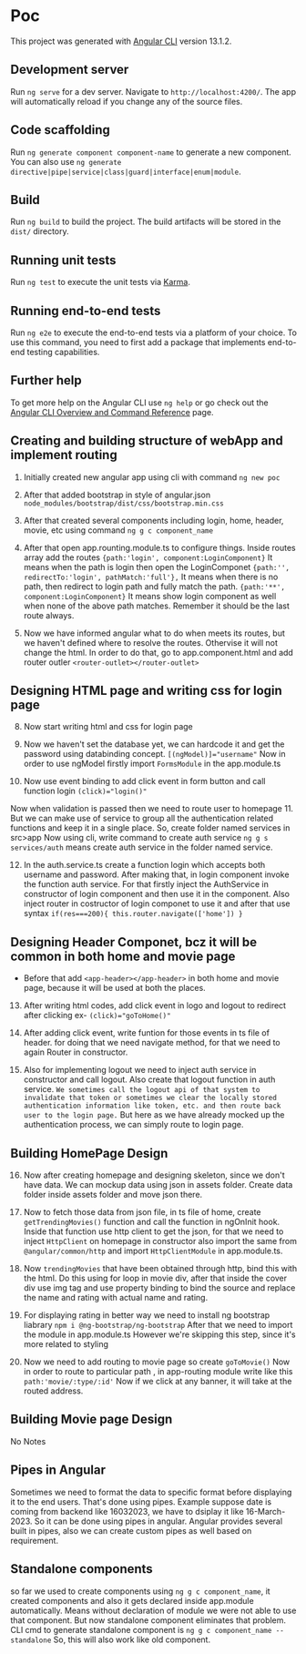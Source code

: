 # Poc

This project was generated with [Angular CLI](https://github.com/angular/angular-cli) version 13.1.2.

## Development server

Run `ng serve` for a dev server. Navigate to `http://localhost:4200/`. The app will automatically reload if you change any of the source files.

## Code scaffolding

Run `ng generate component component-name` to generate a new component. You can also use `ng generate directive|pipe|service|class|guard|interface|enum|module`.

## Build

Run `ng build` to build the project. The build artifacts will be stored in the `dist/` directory.

## Running unit tests

Run `ng test` to execute the unit tests via [Karma](https://karma-runner.github.io).

## Running end-to-end tests

Run `ng e2e` to execute the end-to-end tests via a platform of your choice. To use this command, you need to first add a package that implements end-to-end testing capabilities.

## Further help

To get more help on the Angular CLI use `ng help` or go check out the [Angular CLI Overview and Command Reference](https://angular.io/cli) page.



## Creating and building structure of webApp and implement routing

1. Initially created new angular app using cli with command
`ng new poc`

2. After that added bootstrap in style of angular.json
`node_modules/bootstrap/dist/css/bootstrap.min.css`

3. After that created several components including login, home, header, movie, etc using command
`ng g c component_name`

4. After that open app.rounting.module.ts to configure things.
Inside routes array add the routes
`{path:'login', component:LoginComponent}` It means when the path is login then open the LoginComponet
`{path:'', redirectTo:'login', pathMatch:'full'},` It means when there is no path, then redirect to login path and fully match the path.
`{path:'**', component:LoginComponent}` It means show login component as well when none of the above path matches. Remember it should be the last route always.

7. Now we have informed angular what to do when meets its routes, but we haven't defined where to resolve the routes. Othervise it will not change the html.
In order to do that, go to app.component.html and add router outler
`<router-outlet></router-outlet>`

## Designing HTML page and writing css for login page

8. Now start writing html and css for login page

9. Now we haven't set the database yet, we can hardcode it and get the password using databinding concept.
`[(ngModel)]="username"`
Now in  order to use ngModel
firstly import `FormsModule` in the app.module.ts

10. Now use event binding to add click event in form button and call function login
`(click)="login()"`

Now when validation is passed then we need to route user to homepage
11. But we can make use of service to group all the authentication related functions and keep it in a single place.
So, create folder named services in src>app
Now using cli, write command to create auth service
`ng g s services/auth` means create auth service in the folder named service.

12. In the auth.service.ts create a function login which accepts both username and password.
After making that, in login component invoke the function auth service. For that firstly inject the AuthService in constructor of login component and then use it in the component.
Also inject router in costructor of login componet to use it and after that use syntax
`if(res===200){
    this.router.navigate(['home'])
}`

## Designing Header Componet, bcz it will be common in both home and movie page

- Before that add `<app-header></app-header>` in both home and movie page, because it will be used at both the places.
13. After writing html codes, add click event in logo and logout to redirect after clicking
ex- `(click)="goToHome()"`

14. After adding click event, write funtion for those events in ts file of header.
for doing that we need navigate method, for that we need to again Router in constructor.

15. Also for implementing logout we need to inject auth service in constructor and call logout. Also create that logout function in auth service.
`We sometimes call the logout api of that system to invalidate that token or sometimes we clear the locally stored authentication information like token, etc. and then route back user to the login page.`
But here as we have already mocked up the authentication process, we can simply route to login page.

## Building HomePage Design

16. Now after creating homepage and designing skeleton, since we don't have data. We can mockup data using json in assets folder. Create data folder inside assets folder and move json there.

17. Now to fetch those data from json file, in ts file of home, create `getTrendingMovies()` function and call the function in ngOnInit hook. Inside that function use http client to get the json, for that we need to inject `HttpClient` on homepage in constructor also import the same from `@angular/common/http` and import `HttpClientModule` in app.module.ts.

18. Now `trendingMovies` that have been obtained through http, bind this with the html. Do this using for loop in movie div, after that inside the cover div use img tag and use property binding to bind the source and replace the name and rating with actual name and rating.

19. For displaying rating in better way we need to install ng bootstrap liabrary
`npm i @ng-bootstrap/ng-bootstrap`
After that we need to import the module in app.module.ts
However we're skipping this step, since it's more related to styling

20. Now we need to add routing to movie page so create `goToMovie()`
Now in order to route to particular path , in app-routing module write like this
`path:'movie/:type/:id'`
Now if we click at any banner, it will take at the routed address.

## Building Movie page Design
No Notes


## Pipes in Angular
Sometimes we need to format the data to specific format before displaying it to the end users. That's done using pipes. Example suppose date is coming from backend like 16032023, we have to dsiplay it like 16-March-2023. So it can be done using pipes in angular.
Angular provides several built in pipes, also we can create custom pipes as well based on requirement.


## Standalone components
so far we used to create components using `ng g c component_name`, it created components and also it gets declared inside app.module automatically. Means without declaration of module we were not able to use that component.
But now standalone component eliminates that problem. CLI cmd to generate standalone component is
`ng g c component_name --standalone`
So, this will also work like old component. 

